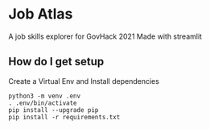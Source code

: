 # Job Atlas
A job skills explorer for GovHack 2021
Made with streamlit

## How do I get setup
Create a Virtual Env and Install dependencies
```
python3 -m venv .env
. .env/bin/activate
pip install --upgrade pip
pip install -r requirements.txt
```